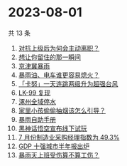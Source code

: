 # 2023-08-01

共 13 条

<!-- BEGIN -->
<!-- 最后更新时间 Tue Aug 01 2023 21:10:05 GMT+0800 (China Standard Time) -->

1. [对抗上级后为何会主动离职？](https://www.zhihu.com/search?q=%E5%AF%B9%E6%8A%97%E4%B8%8A%E7%BA%A7%E5%90%8E%E4%B8%BA%E4%BD%95%E4%BC%9A%E4%B8%BB%E5%8A%A8%E7%A6%BB%E8%81%8C%EF%BC%9F)
1. [想让你留住的那一瞬间](https://www.zhihu.com/search?q=%E6%83%B3%E8%AE%A9%E4%BD%A0%E7%95%99%E4%BD%8F%E7%9A%84%E9%82%A3%E4%B8%80%E7%9E%AC%E9%97%B4)
1. [京津冀暴雨](https://www.zhihu.com/search?q=%E4%BA%AC%E6%B4%A5%E5%86%80%E6%9A%B4%E9%9B%A8)
1. [暴雨油、电车谁更容易熄火？](https://www.zhihu.com/search?q=%E6%9A%B4%E9%9B%A8%E6%B2%B9%E3%80%81%E7%94%B5%E8%BD%A6%E8%B0%81%E6%9B%B4%E5%AE%B9%E6%98%93%E7%86%84%E7%81%AB%EF%BC%9F)
1. [「卡努」一天连跳两级升为超强台风](https://www.zhihu.com/search?q=%E3%80%8C%E5%8D%A1%E5%8A%AA%E3%80%8D%E4%B8%80%E5%A4%A9%E8%BF%9E%E8%B7%B3%E4%B8%A4%E7%BA%A7%E5%8D%87%E4%B8%BA%E8%B6%85%E5%BC%BA%E5%8F%B0%E9%A3%8E)
1. [LK-99 复现](https://www.zhihu.com/search?q=LK-99%20%E5%A4%8D%E7%8E%B0)
1. [涿州全域停水](https://www.zhihu.com/search?q=%E6%B6%BF%E5%B7%9E%E5%85%A8%E5%9F%9F%E5%81%9C%E6%B0%B4)
1. [家里小孩偷偷抽烟该怎么引导？](https://www.zhihu.com/search?q=%E5%AE%B6%E9%87%8C%E5%B0%8F%E5%AD%A9%E5%81%B7%E5%81%B7%E6%8A%BD%E7%83%9F%E8%AF%A5%E6%80%8E%E4%B9%88%E5%BC%95%E5%AF%BC%EF%BC%9F)
1. [暴雨自助手册](https://www.zhihu.com/search?q=%E6%9A%B4%E9%9B%A8%E8%87%AA%E5%8A%A9%E6%89%8B%E5%86%8C)
1. [黑神话悟空宣布线下试玩](https://www.zhihu.com/search?q=%E9%BB%91%E7%A5%9E%E8%AF%9D%E6%82%9F%E7%A9%BA%E5%AE%A3%E5%B8%83%E7%BA%BF%E4%B8%8B%E8%AF%95%E7%8E%A9)
1. [7 月份制造业采购经理指数为 49.3%](https://www.zhihu.com/search?q=7%20%E6%9C%88%E4%BB%BD%E5%88%B6%E9%80%A0%E4%B8%9A%E9%87%87%E8%B4%AD%E7%BB%8F%E7%90%86%E6%8C%87%E6%95%B0%E4%B8%BA%2049.3%25)
1. [GDP 十强城市半年报出炉](https://www.zhihu.com/search?q=GDP%20%E5%8D%81%E5%BC%BA%E5%9F%8E%E5%B8%82%E5%8D%8A%E5%B9%B4%E6%8A%A5%E5%87%BA%E7%82%89)
1. [暴雨天上班受伤算不算工伤？](https://www.zhihu.com/search?q=%E6%9A%B4%E9%9B%A8%E5%A4%A9%E4%B8%8A%E7%8F%AD%E5%8F%97%E4%BC%A4%E7%AE%97%E4%B8%8D%E7%AE%97%E5%B7%A5%E4%BC%A4%EF%BC%9F)

<!-- END -->
